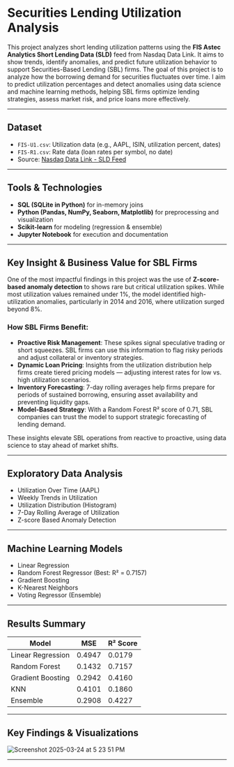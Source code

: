 
# Securities Lending Utilization Analysis

This project analyzes short lending utilization patterns using the **FIS Astec Analytics Short Lending Data (SLD)** feed from Nasdaq Data Link. It aims to show trends, identify anomalies, and predict future utilization behavior to support Securities-Based Lending (SBL) firms. The goal of this project is to analyze how the borrowing demand for securities fluctuates over time. I aim to predict utilization percentages and detect anomalies using data science and machine learning methods, helping SBL firms optimize lending strategies, assess market risk, and price loans more effectively.

---

## Dataset

- `FIS-U1.csv`: Utilization data (e.g., AAPL, ISIN, utilization percent, dates)
- `FIS-R1.csv`: Rate data (loan rates per symbol, no date)
- Source: [Nasdaq Data Link - SLD Feed](https://data.nasdaq.com/databases/SLD)

---

## Tools & Technologies

- **SQL (SQLite in Python)** for in-memory joins
- **Python (Pandas, NumPy, Seaborn, Matplotlib)** for preprocessing and visualization
- **Scikit-learn** for modeling (regression & ensemble)
- **Jupyter Notebook** for execution and documentation

---

## Key Insight & Business Value for SBL Firms

One of the most impactful findings in this project was the use of **Z-score-based anomaly detection** to shows rare but critical utilization spikes. While most utilization values remained under 1%, the model identified high-utilization anomalies, particularly in 2014 and 2016, where utilization surged beyond 8%.

### How SBL Firms Benefit:
- **Proactive Risk Management**: These spikes signal speculative trading or short squeezes. SBL firms can use this information to flag risky periods and adjust collateral or inventory strategies.
- **Dynamic Loan Pricing**: Insights from the utilization distribution help firms create tiered pricing models — adjusting interest rates for low vs. high utilization scenarios.
- **Inventory Forecasting**: 7-day rolling averages help firms prepare for periods of sustained borrowing, ensuring asset availability and preventing liquidity gaps.
- **Model-Based Strategy**: With a Random Forest R² score of 0.71, SBL companies can trust the model to support strategic forecasting of lending demand.

These insights elevate SBL operations from reactive to proactive, using data science to stay ahead of market shifts.

---

## Exploratory Data Analysis

- Utilization Over Time (AAPL)
- Weekly Trends in Utilization
- Utilization Distribution (Histogram)
- 7-Day Rolling Average of Utilization
- Z-score Based Anomaly Detection
---

## Machine Learning Models

- Linear Regression
- Random Forest Regressor (Best: R² = 0.7157)
- Gradient Boosting
- K-Nearest Neighbors
- Voting Regressor (Ensemble)

---

## Results Summary

| Model              | MSE     | R² Score |
|-------------------|---------|----------|
| Linear Regression | 0.4947  | 0.0179   |
| Random Forest     | 0.1432  | 0.7157   |
| Gradient Boosting | 0.2942  | 0.4160   |
| KNN               | 0.4101  | 0.1860   |
| Ensemble          | 0.2908  | 0.4227   |

---

## Key Findings & Visualizations
![Screenshot 2025-03-24 at 5 23 51 PM](https://github.com/user-attachments/assets/8faea47e-c4f2-4774-a56a-d8d6aa840002)

---

